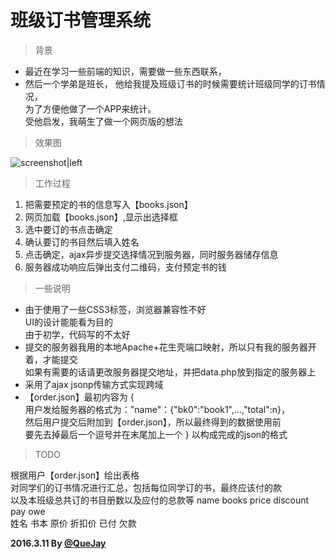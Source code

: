 班级订书管理系统
===  

>背景  

- 最近在学习一些前端的知识，需要做一些东西联系，
- 然后一个学弟是班长，
  他给我提及班级订书的时候需要统计班级同学的订书情况，  
  为了方便他做了一个APP来统计。  
 受他启发，我萌生了做一个网页版的想法  

> 效果图  

 ![screenshot|left](http://7xpxib.com1.z0.glb.clouddn.com/books.gif)  

>工作过程  
 
 1. 把需要预定的书的信息写入【books.json】
 2. 网页加载【books.json】,显示出选择框
 3. 选中要订的书点击确定
 4. 确认要订的书目然后填入姓名
 5. 点击确定，ajax异步提交选择情况到服务器，同时服务器储存信息
 6. 服务器成功响应后弹出支付二维码，支付预定书的钱    

> 一些说明  

 - 由于使用了一些CSS3标签，浏览器兼容性不好  
   UI的设计能能看为目的  
   由于初学，代码写的不太好  
 - 提交的服务器我用的本地Apache+花生壳端口映射，所以只有我的服务器开着，才能提交  
   如果有需要的话请更改服务器提交地址，并把data.php放到指定的服务器上  
 - 采用了ajax jsonp传输方式实现跨域
 - 【order.json】最初内容为 {       
   用户发给服务器的格式为："name"：{"bk0":"book1",...,"total":n}，  
   然后用户提交后附加到【order.json】，所以最终得到的数据使用前  
   要先去掉最后一个逗号并在末尾加上一个 } 以构成完成的json的格式  

> TODO

根据用户【order.json】绘出表格  
对同学们的订书情况进行汇总，包括每位同学订的书，最终应该付的款  
以及本班级总共订的书目册数以及应付的总款等
name  books price discount pay  owe  
姓名  书本  原价  折扣价  已付  欠款  

**2016.3.11 By [@QueJay](https://github.com/Quex521)**
